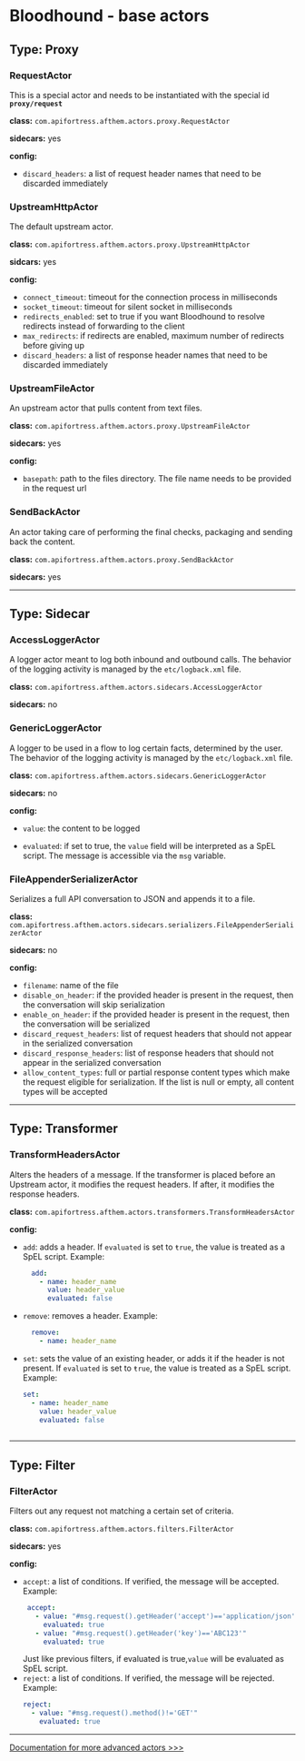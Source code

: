 # Bloodhound - base actors

## Type: Proxy

### RequestActor

This is a special actor and needs to be instantiated with the special id **`proxy/request`**

**class:**  `com.apifortress.afthem.actors.proxy.RequestActor`

**sidecars:** yes

**config:**

* `discard_headers`: a list of request header names that need to be discarded immediately

### UpstreamHttpActor

The default upstream actor.

**class:** `com.apifortress.afthem.actors.proxy.UpstreamHttpActor`

**sidcars:** yes

**config:**

* `connect_timeout`: timeout for the connection process in milliseconds
* `socket_timeout`: timeout for silent socket in milliseconds
* `redirects_enabled`: set to true if you want Bloodhound to resolve redirects instead of forwarding to the client
* `max_redirects`: if redirects are enabled, maximum number of redirects before giving up 
* `discard_headers`: a list of response header names that need to be discarded immediately


### UpstreamFileActor

An upstream actor that pulls content from text files.

**class:** `com.apifortress.afthem.actors.proxy.UpstreamFileActor`

**sidecars:** yes

**config:**

* `basepath`: path to the files directory. The file name needs to be provided in the request url

### SendBackActor

An actor taking care of performing the final checks, packaging and sending back the content.

**class:** `com.apifortress.afthem.actors.proxy.SendBackActor`

**sidecars:** yes

****

## Type: Sidecar

### AccessLoggerActor

A logger actor meant to log both inbound and outbound calls.
The behavior of the logging activity is managed by the `etc/logback.xml` file.

**class:** `com.apifortress.afthem.actors.sidecars.AccessLoggerActor`

**sidecars:** no


### GenericLoggerActor

A logger to be used in a flow to log certain facts, determined by the user.
The behavior of the logging activity is managed by the `etc/logback.xml` file.

**class:** `com.apifortress.afthem.actors.sidecars.GenericLoggerActor`

**sidecars:** no

**config:**

* `value`: the content to be logged

* `evaluated`: if set to true, the `value` field will be interpreted as a SpEL script. The message is accessible via the
  `msg` variable.

### FileAppenderSerializerActor

Serializes a full API conversation to JSON and appends it to a file.

**class:** `com.apifortress.afthem.actors.sidecars.serializers.FileAppenderSerializerActor`

**sidecars:** no

**config:**

* `filename`: name of the file
* `disable_on_header`: if the provided header is present in the request, then the conversation will skip serialization
* `enable_on_header`: if the provided header is present in the request, then the conversation will be serialized
* `discard_request_headers`: list of request headers that should not appear in the serialized conversation
* `discard_response_headers`: list of response headers that should not appear in the serialized conversation
* `allow_content_types`: full or partial response content types which make the request eligible for serialization. If
the list is null or empty, all content types will be accepted

***

## Type: Transformer

### TransformHeadersActor

Alters the headers of a message. If the transformer is placed before an Upstream actor, it modifies the request headers.
If after, it modifies the response headers.

**class:** `com.apifortress.afthem.actors.transformers.TransformHeadersActor`

**config:**

* `add`: adds a header. If `evaluated` is set to `ŧrue`, the value is treated as a SpEL script. Example:
  ```yaml
    add:
      - name: header_name
        value: header_value
        evaluated: false
  
   ```
* `remove`: removes a header. Example:
  ```yaml
    remove:
      - name: header_name
  
  ```
* `set`: sets the value of an existing header, or adds it if the header is not present. If `evaluated` is set to `ŧrue`,
   the value is treated as a SpEL script. Example:
   ```yaml
   set:
     - name: header_name
       value: header_value
       evaluated: false
     
   ```
  
***

## Type: Filter

### FilterActor

Filters out any request not matching a certain set of criteria.

**class:** `com.apifortress.afthem.actors.filters.FilterActor`

**sidecars:** yes

**config:**

* `accept`: a list of conditions. If verified, the message will be accepted.
   Example:
   ```yaml
    accept:
      - value: "#msg.request().getHeader('accept')=='application/json'"
        evaluated: true
      - value: "#msg.request().getHeader('key')=='ABC123'"
        evaluated: true  
   ```
   Just like previous filters, if evaluated is true,`value` will be evaluated as SpEL script.
* `reject`: a list of conditions. If verified, the message will be rejected.
  Example:
  ```yaml
  reject:
    - value: "#msg.request().method()!='GET'"
      evaluated: true
  ```
  
---

[Documentation for more advanced actors >>>](07_advanced_actors.md) 